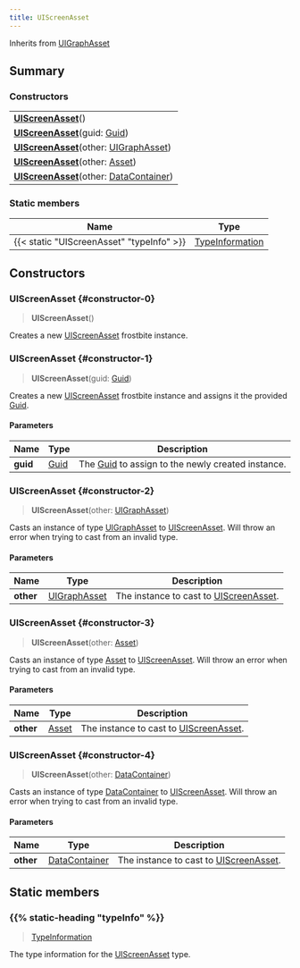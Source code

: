 ```yaml
---
title: UIScreenAsset
---
```


Inherits from 
[UIGraphAsset](/vext/ref/fb/uigraphasset)

## Summary
### Constructors
| |
| ----------- |
| **[UIScreenAsset](#constructor-0)**() |
| **[UIScreenAsset](#constructor-1)**(guid: [Guid](/vext/ref/shared/class/guid)) |
| **[UIScreenAsset](#constructor-2)**(other: [UIGraphAsset](/vext/ref/fb/uigraphasset)) |
| **[UIScreenAsset](#constructor-3)**(other: [Asset](/vext/ref/fb/asset)) |
| **[UIScreenAsset](#constructor-4)**(other: [DataContainer](/vext/ref/shared/class/datacontainer)) |

### Static members
| Name | Type |
| ---- | ---- |
| {{< static "UIScreenAsset" "typeInfo" >}} | [TypeInformation](/vext/ref/shared/class/typeinformation) |

## Constructors
### UIScreenAsset {#constructor-0}
> **UIScreenAsset**()

Creates a new [UIScreenAsset](/vext/ref/fb/uiscreenasset) frostbite instance.

### UIScreenAsset {#constructor-1}
> **UIScreenAsset**(guid: [Guid](/vext/ref/shared/class/guid))

Creates a new [UIScreenAsset](/vext/ref/fb/uiscreenasset) frostbite instance and assigns it the provided [Guid](/vext/ref/shared/class/guid).

#### Parameters
| Name | Type | Description |
| ---- | ---- | ----------- |
| **guid** | [Guid](/vext/ref/shared/class/guid) | The [Guid](/vext/ref/shared/class/guid) to assign to the newly created instance. |

### UIScreenAsset {#constructor-2}
> **UIScreenAsset**(other: [UIGraphAsset](/vext/ref/fb/uigraphasset))

Casts an instance of type [UIGraphAsset](/vext/ref/fb/uigraphasset) to [UIScreenAsset](/vext/ref/fb/uiscreenasset). Will throw an error when trying to cast from an invalid type.

#### Parameters
| Name | Type | Description |
| ---- | ---- | ----------- |
| **other** | [UIGraphAsset](/vext/ref/fb/uigraphasset) | The instance to cast to [UIScreenAsset](/vext/ref/fb/uiscreenasset). |

### UIScreenAsset {#constructor-3}
> **UIScreenAsset**(other: [Asset](/vext/ref/fb/asset))

Casts an instance of type [Asset](/vext/ref/fb/asset) to [UIScreenAsset](/vext/ref/fb/uiscreenasset). Will throw an error when trying to cast from an invalid type.

#### Parameters
| Name | Type | Description |
| ---- | ---- | ----------- |
| **other** | [Asset](/vext/ref/fb/asset) | The instance to cast to [UIScreenAsset](/vext/ref/fb/uiscreenasset). |

### UIScreenAsset {#constructor-4}
> **UIScreenAsset**(other: [DataContainer](/vext/ref/shared/class/datacontainer))

Casts an instance of type [DataContainer](/vext/ref/shared/class/datacontainer) to [UIScreenAsset](/vext/ref/fb/uiscreenasset). Will throw an error when trying to cast from an invalid type.

#### Parameters
| Name | Type | Description |
| ---- | ---- | ----------- |
| **other** | [DataContainer](/vext/ref/shared/class/datacontainer) | The instance to cast to [UIScreenAsset](/vext/ref/fb/uiscreenasset). |

## Static members
### {{% static-heading "typeInfo" %}}
> [TypeInformation](/vext/ref/shared/class/typeinformation)

The type information for the [UIScreenAsset](/vext/ref/fb/uiscreenasset) type.

